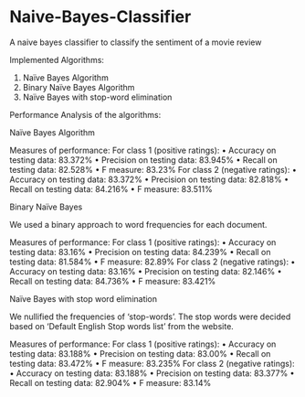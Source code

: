# Naive-Bayes-Classifier
A naive bayes classifier to classify the sentiment of a movie review

Implemented Algorithms:
1.	Naïve Bayes Algorithm
2.	Binary Naïve Bayes Algorithm 
3.	Naïve Bayes with stop-word elimination

Performance Analysis of the algorithms:

Naïve Bayes Algorithm

Measures of performance:
For class 1 (positive ratings):
•	Accuracy on testing data: 83.372%
•	Precision on testing data: 83.945%
•	Recall on testing data: 82.528%
•	F measure: 83.23%
For class 2 (negative ratings): 
•	Accuracy on testing data: 83.372%
•	Precision on testing data: 82.818%
•	Recall on testing data: 84.216%
•	F measure: 83.511%

Binary Naïve Bayes

We used a binary approach to word frequencies for each document.

Measures of performance:
For class 1 (positive ratings):
•	Accuracy on testing data: 83.16%
•	Precision on testing data: 84.239%
•	Recall on testing data: 81.584%
•	F measure: 82.89%
For class 2 (negative ratings): 
•	Accuracy on testing data: 83.16%
•	Precision on testing data: 82.146%
•	Recall on testing data: 84.736%
•	F measure: 83.421%


Naïve Bayes with stop word elimination

We nullified the frequencies of ‘stop-words’. The stop words were decided based on ‘Default English Stop words list’ from the website. 

Measures of performance:
For class 1 (positive ratings):
•	Accuracy on testing data: 83.188%
•	Precision on testing data: 83.00%
•	Recall on testing data: 83.472%
•	F measure: 83.235%
For class 2 (negative ratings): 
•	Accuracy on testing data: 83.188%
•	Precision on testing data: 83.377%
•	Recall on testing data: 82.904%
•	F measure: 83.14%


